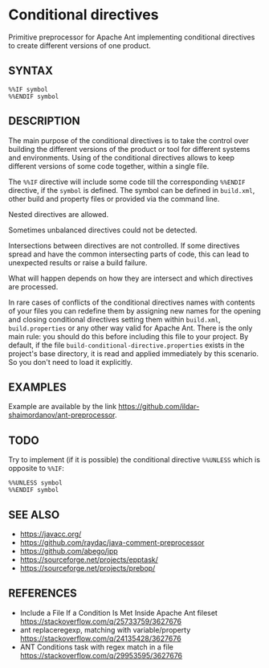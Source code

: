 # Conditional directives

Primitive preprocessor for Apache Ant implementing conditional directives
to create different versions of one product.

## SYNTAX

```
%%IF symbol
%%ENDIF symbol
```

## DESCRIPTION

The main purpose of the conditional directives is to take the control
over building the different versions of the product or tool for different
systems and environments. Using of the conditional directives allows to
keep different versions of some code together, within a single file.

The `%%IF` directive will include some code till the corresponding
`%%ENDIF` directive, if the `symbol` is defined. The symbol can be
defined in `build.xml`, other build and property files or provided via
the command line.

Nested directives are allowed.

Sometimes unbalanced directives could not be detected.

Intersections between directives are not controlled. If some directives
spread and have the common intersecting parts of code, this can lead to
unexpected results or raise a build failure.

What will happen depends on how they are intersect and which directives
are processed.

In rare cases of conflicts of the conditional directives names
with contents of your files you can redefine them by assigning new
names for the opening and closing conditional directives setting
them within `build.xml`, `build.properties` or any other way valid
for Apache Ant. There is the only main rule: you should do this
before including this file to your project. By default, if the file
`build-conditional-directive.properties` exists in the project's base
directory, it is read and applied immediately by this scenario. So you
don't need to load it explicitly.


## EXAMPLES

Example are available by the link https://github.com/ildar-shaimordanov/ant-preprocessor.


## TODO

Try to implement (if it is possible) the conditional directive `%%UNLESS`
which is opposite to `%%IF`:

```
%%UNLESS symbol
%%ENDIF symbol
```

## SEE ALSO

 * https://javacc.org/
 * https://github.com/raydac/java-comment-preprocessor
 * https://github.com/abego/jpp
 * https://sourceforge.net/projects/epptask/
 * https://sourceforge.net/projects/prebop/


## REFERENCES

 * Include a File If a Condition Is Met Inside Apache Ant fileset
   https://stackoverflow.com/q/25733759/3627676
 * ant replaceregexp, matching with variable/property
   https://stackoverflow.com/q/24135428/3627676
 * ANT Conditions task with regex match in a file
   https://stackoverflow.com/q/29953595/3627676
